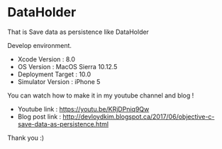 # DataHolder

That is Save data as persistence like DataHolder

Develop environment.

- Xcode Version : 8.0
- OS Version : MacOS Sierra 10.12.5
- Deployment Target : 10.0
- Simulator Version : iPhone 5

You can watch how to make it in my youtube channel and blog !

- Youtube link : https://youtu.be/KRjDPniq9Qw
- Blog post link : http://devloydkim.blogspot.ca/2017/06/objective-c-save-data-as-persistence.html

Thank you :)
